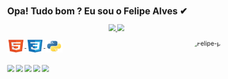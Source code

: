 ## Opa! Tudo bom ? Eu sou o Felipe Alves ✔
<div align="center">
  <a href="https://github.com/felipealves07">
  <img height="130em" src="https://github-readme-stats.vercel.app/api?username=felipealves07&show_icons=true&theme=synthwave&include_all_commits=true&count_private=true"/>
  <img height="130em" src="https://github-readme-stats.vercel.app/api/top-langs/?username=felipealves07&layout=compact&langs_count=7&theme=synthwave"/>
</div>
  
<div style="display: inline_block"><br>
<img align="center" alt="Felipe-HTML" height="30" width="40" src="https://raw.githubusercontent.com/devicons/devicon/master/icons/html5/html5-original.svg">
  <img align="center" alt="Felipe-CSS" height="30" width="40" src="https://raw.githubusercontent.com/devicons/devicon/master/icons/css3/css3-original.svg">
  <img align="center" alt="Felipe-Python" height="30" width="40" src="https://raw.githubusercontent.com/devicons/devicon/master/icons/python/python-original.svg">
<img align="right" alt="Felipe-pic" height="100" style="border-radius:50px;" src="https://cdn.discordapp.com/attachments/928369687622983690/928780578436829254/1005141.png">
  </div>
  
  ##
  
  <div>
    <a href="https://linkedin.com/in/felipealves07" target="_blank"><img src="https://img.shields.io/badge/-LinkedIn-%230077B5?style=for-the-badge&logo=linkedin&logoColor=white" target="_blank"></a>
  <a href="https://instagram.com/fellipeallves07" target="_blank"><img src="https://img.shields.io/badge/-Instagram-%23E4405F?style=for-the-badge&logo=instagram&logoColor=white" target="_blank"></a>
    <a href="https://discord.gg/BGPkppJU" target="_blank"><img src="https://img.shields.io/badge/Discord-7289DA?style=for-the-badge&logo=discord&logoColor=white" target="_blank"></a>
    <a href = "mailto:fellipeallves07@gmail.com"><img src="https://img.shields.io/badge/-Gmail-%23333?style=for-the-badge&logo=gmail&logoColor=white" target="_blank"></a>
    <a href= "https://api.whatsapp.com/send?phone=5531998458084&text=Ol%C3%A1,%20Joia?%20Venho%20atrav%C3%A9s%20do%20github!"><img src="https://img.shields.io/badge/WhatsApp-25D366?style=for-the-badge&logo=whatsapp&logoColor=white" target="_blank"></a>
    
  </div>
